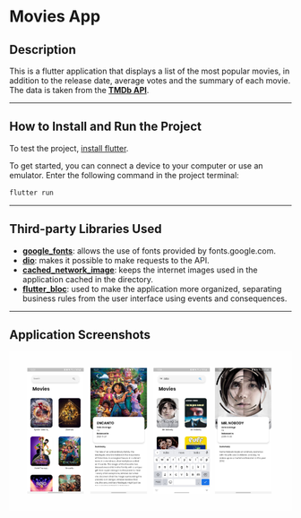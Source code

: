 # Movies App


## Description
This is a flutter application that displays a list of the most popular movies, in addition to the release date, average votes and the summary of each movie. The data is taken from the [**TMDb API**](https://developers.themoviedb.org/3).

-----

## How to Install and Run the Project
To test the project, [install flutter](https://docs.flutter.dev/get-started/install). 

To get started, you can connect a device to your computer or use an emulator. Enter the following command in the project terminal:

```bash
flutter run
```

-----

## Third-party Libraries Used

- [**google_fonts**](https://pub.dev/packages/google_fonts): allows the use of fonts provided by fonts.google.com.
- [**dio**](https://pub.dev/packages/dio): makes it possible to make requests to the API.
- [**cached_network_image**](https://pub.dev/packages/cached_network_image): keeps the internet images used in the application cached in the directory.
- [**flutter_bloc**](https://pub.dev/packages/flutter_bloc): used to make the application more organized, separating business rules from the user interface using events and consequences.

-----

## Application Screenshots 

![Screenshots](https://github.com/jhoisz/moviesapp/blob/main/screenshots/TESTEE.png)